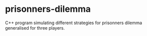 # prisonners-dilemma
C++ program simulating different strategies for prisonners dilemma generalised for three players.
